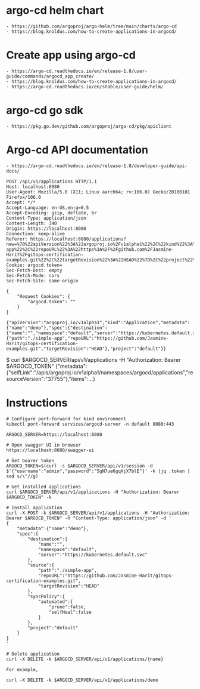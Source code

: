 # argo-cd helm chart

    - https://github.com/argoproj/argo-helm/tree/main/charts/argo-cd
    - https://blog.knoldus.com/how-to-create-applications-in-argocd/

# Create app using argo-cd

    - https://argo-cd.readthedocs.io/en/release-1.8/user-guide/commands/argocd_app_create/
    - https://blog.knoldus.com/how-to-create-applications-in-argocd/
    - https://argo-cd.readthedocs.io/en/stable/user-guide/helm/

# argo-cd go sdk

    - https://pkg.go.dev/github.com/argoproj/argo-cd/pkg/apiclient

# Argo-cd API documentation

    - https://argo-cd.readthedocs.io/en/release-1.8/developer-guide/api-docs/

```
POST /api/v1/applications HTTP/1.1
Host: localhost:8080
User-Agent: Mozilla/5.0 (X11; Linux aarch64; rv:106.0) Gecko/20100101 Firefox/106.0
Accept: */*
Accept-Language: en-US,en;q=0.5
Accept-Encoding: gzip, deflate, br
Content-Type: application/json
Content-Length: 340
Origin: https://localhost:8080
Connection: keep-alive
Referer: https://localhost:8080/applications?new=%7B%22apiVersion%22%3A%22argoproj.io%2Fv1alpha1%22%2C%22kind%22%3A%22Application%22%2C%22metadata%22%3A%7B%22name%22%3A%22demo%22%7D%2C%22spec%22%3A%7B%22destination%22%3A%7B%22name%22%3A%22%22%2C%22namespace%22%3A%22default%22%2C%22server%22%3A%22https%3A%2F%2Fkubernetes.default.svc%22%7D%2C%22source%22%3A%7B%22path%22%3A%22.%2Fsimple-app%22%2C%22repoURL%22%3A%22https%3A%2F%2Fgithub.com%2FJasmine-Harit%2Fgitops-certification-examples.git%22%2C%22targetRevision%22%3A%22HEAD%22%7D%2C%22project%22%3A%22default%22%7D%7D
Cookie: argocd.token=
Sec-Fetch-Dest: empty
Sec-Fetch-Mode: cors
Sec-Fetch-Site: same-origin

{
	"Request Cookies": {
		"argocd.token": ""
	}
}

{"apiVersion":"argoproj.io/v1alpha1","kind":"Application","metadata":{"name":"demo"},"spec":{"destination":{"name":"","namespace":"default","server":"https://kubernetes.default.svc"},"source":{"path":"./simple-app","repoURL":"https://github.com/Jasmine-Harit/gitops-certification-examples.git","targetRevision":"HEAD"},"project":"default"}}
```

$ curl $ARGOCD_SERVER/api/v1/applications -H "Authorization: Bearer $ARGOCD_TOKEN"
{"metadata":{"selfLink":"/apis/argoproj.io/v1alpha1/namespaces/argocd/applications","resourceVersion":"37755"},"items":...}



# Instructions

```
# Configure port-forward for kind environment
kubectl port-forward services/argocd-server -n default 8080:443

ARGOCD_SERVER=https://localhost:8080

# Open swagger UI in browser
https://localhost:8080/swagger-ui

# Get bearer token
ARGOCD_TOKEN=$(curl -s $ARGOCD_SERVER/api/v1/session -d $'{"username":"admin","password":"5gN7ue6gqXjX7blE"}' -k |jq .token | sed s/\"//g)

# Get installed applications
curl $ARGOCD_SERVER/api/v1/applications -H "Authorization: Bearer $ARGOCD_TOKEN" -k

# Install application
curl -X POST -k $ARGOCD_SERVER/api/v1/applications -H "Authorization: Bearer $ARGOCD_TOKEN" -H "Content-Type: application/json" -d '
{
    "metadata":{"name":"demo"},
    "spec":{
        "destination":{
            "name":"",
            "namespace":"default",
            "server":"https://kubernetes.default.svc"
        },
        "source":{
            "path":"./simple-app",
            "repoURL":"https://github.com/Jasmine-Harit/gitops-certification-examples.git",
            "targetRevision":"HEAD"
        },
        "syncPolicy":{
            "automated":{
                "prune":false,
                "selfHeal":false
            }
        },
        "project":"default"
    }
}
'

# Delete application
curl -X DELETE -k $ARGOCD_SERVER/api/v1/applications/{name}

For example,

curl -X DELETE -k $ARGOCD_SERVER/api/v1/applications/demo

```
